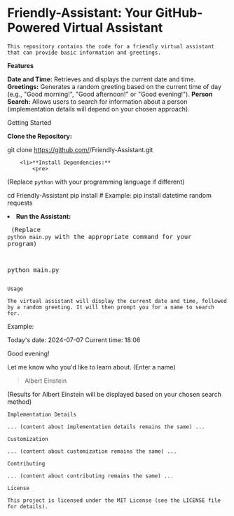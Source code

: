 <!DOCTYPE html>
<html lang="en">
<head>
    <meta charset="UTF-8">
    <meta name="viewport" content="width=device-width, initial-scale=1.0">
    
</head>
<body>
    <h1>Friendly-Assistant: Your GitHub-Powered Virtual Assistant</h1>

    This repository contains the code for a friendly virtual assistant that can provide basic information and greetings.

**Features**

**Date and Time:** Retrieves and displays the current date and time.
**Greetings:** Generates a random greeting based on the current time of day (e.g., "Good morning!", "Good afternoon!" or "Good evening!").
**Person Search:** Allows users to search for information about a person (implementation details will depend on your chosen approach).

Getting Started

**Clone the Repository:**
            
git clone https://github.com/<your-username>/Friendly-Assistant.git
            
        
        <li>**Install Dependencies:**
            <pre>
(Replace `python` with your programming language if different)

cd Friendly-Assistant
pip install <list-of-required-libraries>  # Example: pip install datetime random requests
            </pre>
        </li>
        <li>**Run the Assistant:**
            <pre>
(Replace `python main.py` with the appropriate command for your program)

python main.py
            </pre>
        </li>
    </ol>

    Usage

    The virtual assistant will display the current date and time, followed by a random greeting. It will then prompt you for a name to search for.

    
Example:

Today's date: 2024-07-07
Current time: 18:06

Good evening! 

Let me know who you'd like to learn about. (Enter a name)

> Albert Einstein

(Results for Albert Einstein will be displayed based on your chosen search method)
    </pre>

    Implementation Details

    ... (content about implementation details remains the same) ...

    Customization

    ... (content about customization remains the same) ...

    Contributing

    ... (content about contributing remains the same) ...

    License

    This project is licensed under the MIT License (see the LICENSE file for details).
</body>
</html>
